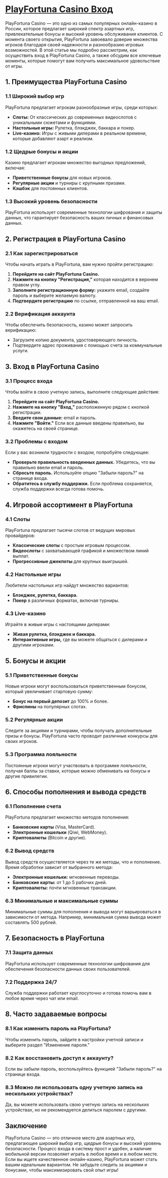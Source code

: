 # [PlayFortuna Casino Вход](https://4v4rg0e52p.com/alt/playfortuna?27f770988db651f9cc8f16742d88cecd)

PlayFortuna Casino — это одно из самых популярных онлайн-казино в России, которое предлагает широкий спектр азартных игр, привлекательные бонусы и высокий уровень обслуживания клиентов. С момента своего открытия, PlayFortuna завоевало доверие множества игроков благодаря своей надежности и разнообразию игровых возможностей. В этой статье мы подробно рассмотрим, как осуществить вход в PlayFortuna Casino, а также обсудим все ключевые моменты, которые помогут вам получить максимальное удовольствие от игры.

## 1. Преимущества PlayFortuna Casino

### 1.1 Широкий выбор игр

PlayFortuna предлагает игрокам разнообразные игры, среди которых:

* **Слоты:** От классических до современных видеослотов с уникальными сюжетами и функциями.
* **Настольные игры:** Рулетка, блэкджек, баккара и покер.
* **Live-казино:** Игры с живыми дилерами в реальном времени, которые добавляют азарт и реализм.

### 1.2 Щедрые бонусы и акции

Казино предлагает игрокам множество выгодных предложений, включая:

* **Приветственные бонусы** для новых игроков.
* **Регулярные акции** и турниры с крупными призами.
* **Кэшбэк** для постоянных клиентов.

### 1.3 Высокий уровень безопасности

PlayFortuna использует современные технологии шифрования и защиты данных, что гарантирует безопасность ваших личных и финансовых данных.

## 2. Регистрация в PlayFortuna Casino

### 2.1 Как зарегистрироваться

Чтобы начать играть в PlayFortuna, вам нужно пройти регистрацию:

1. **Перейдите на сайт PlayFortuna Casino.**
2. **Нажмите на кнопку "Регистрация,"** которая находится в верхнем правом углу.
3. **Заполните регистрационную форму:** укажите email, создайте пароль и выберите желаемую валюту.
4. **Подтвердите регистрацию** по ссылке, отправленной на ваш email.

### 2.2 Верификация аккаунта

Чтобы обеспечить безопасность, казино может запросить верификацию:

* Загрузите копию документа, удостоверяющего личность.
* Подтвердите адрес проживания с помощью счета за коммунальные услуги.

## 3. Вход в PlayFortuna Casino

### 3.1 Процесс входа

Чтобы войти в свою учетную запись, выполните следующие действия:

1. **Перейдите на сайт PlayFortuna Casino.**
2. **Нажмите на кнопку "Вход,"** расположенную рядом с кнопкой регистрации.
3. **Введите свои данные:** email и пароль.
4. **Нажмите "Войти."** Если все данные введены правильно, вы окажетесь на своей странице.

### 3.2 Проблемы с входом

Если у вас возникли трудности с входом, попробуйте следующее:

* **Проверьте правильность введенных данных.** Убедитесь, что вы правильно ввели email и пароль.
* **Сбросьте пароль.** Используйте опцию "Забыли пароль?" на странице входа.
* **Обратитесь в службу поддержки.** Если проблема сохраняется, служба поддержки всегда готова помочь.

## 4. Игровой ассортимент в PlayFortuna

### 4.1 Слоты

PlayFortuna предлагает тысячи слотов от ведущих мировых провайдеров:

* **Классические слоты** с простым игровым процессом.
* **Видеослоты** с захватывающей графикой и множеством линий выплат.
* **Прогрессивные джекпоты** для крупных выигрышей.

### 4.2 Настольные игры

Любители настольных игр найдут множество вариантов:

* **Блэкджек, рулетка, баккара.**
* **Покер** в различных форматах, включая турниры.

### 4.3 Live-казино

Играйте в живые игры с настоящими дилерами:

* **Живая рулетка, блэкджек и баккара.**
* **Интерактивные игры,** где вы можете общаться с дилерами и другими игроками.

## 5. Бонусы и акции

### 5.1 Приветственные бонусы

Новые игроки могут воспользоваться приветственным бонусом, который увеличивает стартовую сумму:

* **Бонус на первый депозит** до 100% и более.
* **Фриспины** на популярных слотах.

### 5.2 Регулярные акции

Следите за акциями и турнирами, чтобы получать дополнительные призы и бонусы. PlayFortuna часто проводит различные конкурсы для своих игроков.

### 5.3 Программа лояльности

Постоянные игроки могут участвовать в программе лояльности, получая баллы за ставки, которые можно обменивать на бонусы и другие привилегии.

## 6. Способы пополнения и вывода средств

### 6.1 Пополнение счета

PlayFortuna предлагает множество методов пополнения:

* **Банковские карты** (Visa, MasterCard).
* **Электронные кошельки** (Qiwi, WebMoney).
* **Криптовалюты** (Bitcoin и другие).

### 6.2 Вывод средств

Вывод средств осуществляется через те же методы, что и пополнение. Время обработки зависит от выбранного метода:

* **Электронные кошельки:** мгновенные переводы.
* **Банковские карты:** от 1 до 5 рабочих дней.
* **Криптовалюты:** почти мгновенные транзакции.

### 6.3 Минимальные и максимальные суммы

Минимальные суммы для пополнения и вывода могут варьироваться в зависимости от метода. Например, минимальная сумма вывода может составлять 500 рублей.

## 7. Безопасность в PlayFortuna

### 7.1 Защита данных

PlayFortuna использует современные технологии шифрования для обеспечения безопасности данных своих пользователей.

### 7.2 Поддержка 24/7

Служба поддержки работает круглосуточно и готова помочь вам в любое время через чат или email.

## 8. Часто задаваемые вопросы

### 8.1 Как изменить пароль на PlayFortuna?

Чтобы изменить пароль, зайдите в настройки учетной записи и выберите раздел "Изменение пароля."

### 8.2 Как восстановить доступ к аккаунту?

Если вы забыли пароль, воспользуйтесь функцией "Забыли пароль?" на странице входа.

### 8.3 Можно ли использовать одну учетную запись на нескольких устройствах?

Да, вы можете использовать свою учетную запись на нескольких устройствах, но не рекомендуется делиться паролем с другими.

## Заключение

PlayFortuna Casino — это отличное место для азартных игр, предлагающее широкий выбор игр, щедрые бонусы и высокий уровень безопасности. Процесс входа в систему прост и удобен, а наличие мобильной версии позволяет играть в любое время и в любом месте. Если вы ищете качественное онлайн-казино, PlayFortuna может стать вашим идеальным вариантом. Не забудьте следить за акциями и бонусами, чтобы максимизировать свой опыт игры!
